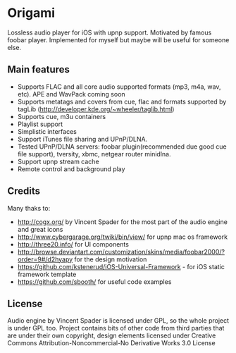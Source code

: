 Origami
=============

Lossless audio player for iOS with upnp support. Motivated by famous foobar player. Implemented for myself but maybe will be useful for someone else.

Main features
-------

- Supports FLAC and all core audio supported formats (mp3, m4a, wav, etc). APE and WavPack coming soon
- Supports metatags and covers from cue, flac and formats supported by tagLib (http://developer.kde.org/~wheeler/taglib.html)
- Supports cue, m3u containers
- Playlist support
- Simplistic interfaces
- Support iTunes file sharing and UPnP/DLNA.
- Tested UPnP/DLNA servers: foobar plugin(recommended due good cue file support), tversity, xbmc, netgear router minidlna.
- Support upnp stream cache
- Remote control and background play

Credits
-------

Many thaks to:

- http://cogx.org/ by Vincent Spader for the most part of the audio engine and great icons
- http://www.cybergarage.org/twiki/bin/view/ for upnp mac os framework
- http://three20.info/ for UI components
- http://browse.deviantart.com/customization/skins/media/foobar2000/?order=9#/d2hyapy for the design motivation
- https://github.com/kstenerud/iOS-Universal-Framework - for iOS static framework template
- https://github.com/sbooth/ for useful code examples

License
-------
Audio engine by Vincent Spader is licensed under GPL, so the whole project is under GPL too. Project contains bits of other code from third parties that are under their own copyright, design elements licensed under  Creative Commons Attribution-Noncommercial-No Derivative Works 3.0 License